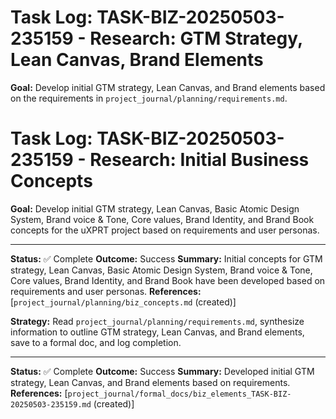# Task Log: TASK-BIZ-20250503-235159 - Research: GTM Strategy, Lean Canvas, Brand Elements

**Goal:** Develop initial GTM strategy, Lean Canvas, and Brand elements based on the requirements in `project_journal/planning/requirements.md`.

# Task Log: TASK-BIZ-20250503-235159 - Research: Initial Business Concepts

**Goal:** Develop initial GTM strategy, Lean Canvas, Basic Atomic Design System, Brand voice & Tone, Core values, Brand Identity, and Brand Book concepts for the uXPRT project based on requirements and user personas.

---

**Status:** ✅ Complete
**Outcome:** Success
**Summary:** Initial concepts for GTM strategy, Lean Canvas, Basic Atomic Design System, Brand voice & Tone, Core values, Brand Identity, and Brand Book have been developed based on requirements and user personas.
**References:** [`project_journal/planning/biz_concepts.md` (created)]

**Strategy:** Read `project_journal/planning/requirements.md`, synthesize information to outline GTM strategy, Lean Canvas, and Brand elements, save to a formal doc, and log completion.

---

**Status:** ✅ Complete
**Outcome:** Success
**Summary:** Developed initial GTM strategy, Lean Canvas, and Brand elements based on requirements.
**References:** [`project_journal/formal_docs/biz_elements_TASK-BIZ-20250503-235159.md` (created)]
